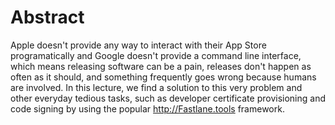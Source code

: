# Abstract

Apple doesn't provide any way to interact with their App Store programatically and Google doesn't provide a command line interface, which means releasing software can be a pain, releases don't happen as often as it should, and something frequently goes wrong because humans are involved. In this lecture, we find a solution to this very problem and other everyday tedious tasks, such as developer certificate provisioning and code signing by using the popular http://Fastlane.tools framework.
